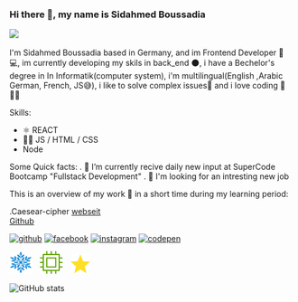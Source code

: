 ### Hi there 👋, my name is Sidahmed Boussadia
![](https://www.techedgegroup.com/hubfs/2019%20-%20Information%20Technology/code-doctorzedge.jpg)

I'm Sidahmed Boussadia based in Germany, and im Frontend Developer 🧑‍ 💻, im currently developing my skils in back_end 🌑, i have a Bechelor's degree in In Informatik(computer system), i'm multilingual(English ,Arabic German, French, JS😅), i like to solve complex issues📝 and i love coding 🔐🧑‍💻

Skills:
* ⚛   REACT 
* 🧑‍💻 JS / HTML / CSS    
* Node
 
 Some Quick facts:
 . 🧠 I’m currently recive daily new input at SuperCode Bootcamp "Fullstack Development"
 . 🔎 I'm looking for an intresting new job 
  
  This is an overview of my work 📄 in a short time during my learning period:
  
  .Caesear-cipher
  <a href=https://sidahmed2306.github.io/caesar-cipher/>webseit</a></br>
   <a href=https://github.com/sidahmed2306/caesar-cipher>Github</a>
  
 


[<img src='https://cdn.jsdelivr.net/npm/simple-icons@3.0.1/icons/github.svg' alt='github' height='40'>](https://github.com/sidahmed2306)  [<img src='https://cdn.jsdelivr.net/npm/simple-icons@3.0.1/icons/facebook.svg' alt='facebook' height='40'>](https://www.facebook.com/.)  [<img src='https://cdn.jsdelivr.net/npm/simple-icons@3.0.1/icons/instagram.svg' alt='instagram' height='40'>](https://www.instagram.com/./)  [<img src='https://cdn.jsdelivr.net/npm/simple-icons@3.0.1/icons/codepen.svg' alt='codepen' height='40'>](https://codepen.io/.)  

<a href='https://archiveprogram.github.com/'><img src='https://raw.githubusercontent.com/acervenky/animated-github-badges/master/assets/acbadge.gif' width='40' height='40'></a> <a href='https://docs.github.com/en/developers'><img src='https://raw.githubusercontent.com/acervenky/animated-github-badges/master/assets/devbadge.gif' width='40' height='40'></a> <a href='https://stars.github.com/'><img src='https://raw.githubusercontent.com/acervenky/animated-github-badges/master/assets/starbadge.gif' width='35' height='35'></a> 

![GitHub stats](https://github-readme-stats.vercel.app/api?username=sidahmed2306&show_icons=true)  




